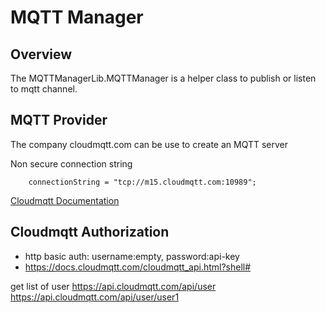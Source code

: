 
# MQTT Manager

## Overview

The MQTTManagerLib.MQTTManager is a helper class to publish or listen to
mqtt channel.


## MQTT Provider

The company cloudmqtt.com can be use to create an MQTT server

Non secure connection string
```
	connectionString = "tcp://m15.cloudmqtt.com:10989";
```
[Cloudmqtt Documentation](https://www.cloudmqtt.com/docs-dotnet.html)


## Cloudmqtt Authorization

* http basic auth: username:empty, password:api-key
* https://docs.cloudmqtt.com/cloudmqtt_api.html?shell#

get list of user
	https://api.cloudmqtt.com/api/user
https://api.cloudmqtt.com/api/user/user1